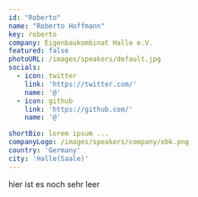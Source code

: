 ```yaml
---
id: "Roberto"
name: "Roberto Hoffmann"
key: roberto
company: Eigenbaukombinat Halle e.V.
featured: false
photoURL: /images/speakers/default.jpg
socials:
  - icon: twitter
    link: 'https://twitter.com/'
    name: '@'
  - icon: github
    link: 'https://github.com/'
    name: '@'

shortBio: lorem ipsum ...
companyLogo: /images/speakers/company/ebk.png
country: 'Germany'
city: 'Halle(Saale)'
---
```


hier ist es noch sehr leer
